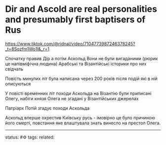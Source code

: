 # Dir and Ascold are real personalities and presumably first baptisers of Rus
https://www.tiktok.com/@ridnai/video/7104773987246378245?_t=8Sqzfm1Wo1l&_r=1

Спочатку правив Дір а потім Аскольд
Вони не були вигаданими (рюрик це напівміфічна людина)
Арабські та Візантійські історики про них свідчать

Повість минулих літ була написана через 200 років після подій які в ній описуються

У повісті временних літ походи Аскольда на Візантію були приписані Олегу, набіги князя Олега не згадані у Візантійських джерелах

Патріарх Потій згадує походи Аскольда

Аскольд вперше охрестив Київську русь - імовірно це було причиною його смерті, повстання яке влаштувала знать винесло на престол Олега.

---
status: #⚙️ 
tags: 
related: 